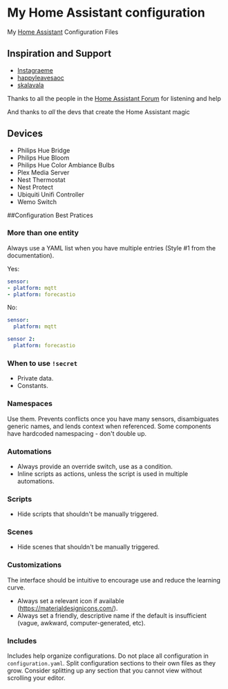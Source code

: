 # My Home Assistant configuration

My [Home Assistant](https://home-assistant.io/) Configuration Files

## Inspiration and Support

- [Instagraeme](https://github.com/Instagraeme/Home-Assistant-Configuration)
- [happyleavesaoc](https://github.com/happyleavesaoc/my-home-automation)
- [skalavala](https://github.com/skalavala/smarthome)

Thanks to all the people in the [Home Assistant Forum](https://community.home-assistant.io/) for listening and help

And thanks to *all* the devs that create the Home Assistant magic


## Devices

- Philips Hue Bridge
- Philips Hue Bloom
- Philips Hue Color Ambiance Bulbs
- Plex Media Server
- Nest Thermostat
- Nest Protect
- Ubiquiti Unifi Controller
- Wemo Switch


##Configuration Best Pratices

### More than one entity

Always use a YAML list when you have multiple entries (Style #1 from the documentation).

Yes:
```yaml
sensor:
- platform: mqtt
- platform: forecastio
```

No:
``` yaml
sensor:
  platform: mqtt

sensor 2:
  platform: forecastio
```

### When to use `!secret`

* Private data.
* Constants.

### Namespaces

Use them. Prevents conflicts once you have many sensors, disambiguates generic names, and lends context when referenced. Some components have hardcoded namespacing - don't double up.

### Automations

* Always provide an override switch, use as a condition.
* Inline scripts as actions, unless the script is used in multiple automations.

### Scripts

* Hide scripts that shouldn't be manually triggered.

### Scenes

* Hide scenes that shouldn't be manually triggered.

### Customizations

The interface should be intuitive to encourage use and reduce the learning curve.

* Always set a relevant icon if available (https://materialdesignicons.com/).
* Always set a friendly, descriptive name if the default is insufficient (vague, awkward, computer-generated, etc).

### Includes

Includes help organize configurations. Do not place all configuration in `configuration.yaml`. Split configuration sections to their own files as they grow. Consider splitting up any section that you cannot view without scrolling your editor.
